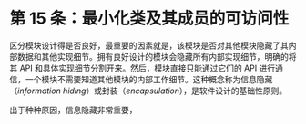 # 第 15 条：最小化类及其成员的可访问性

区分模块设计得是否良好，最重要的因素就是，该模块是否对其他模块隐藏了其内部数据和其他实现细节。拥有良好设计的模块会隐藏所有内部实现细节，明确的将其 API 和具体实现细节分割开来。然后，模块直接只能通过它们的 API 进行通信，一个模块不需要知道其他模块的内部工作细节。这种概念称为信息隐藏（*information hiding*）或封装（*encapsulation*），是软件设计的基础性原则。

出于种种原因，信息隐藏非常重要，